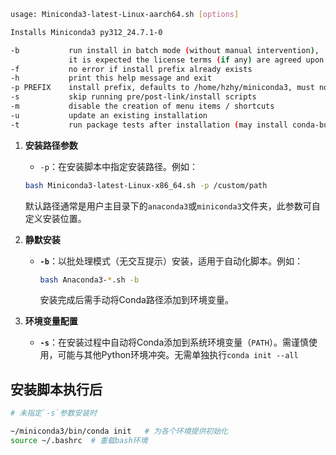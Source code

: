 
```bash
usage: Miniconda3-latest-Linux-aarch64.sh [options]

Installs Miniconda3 py312_24.7.1-0

-b           run install in batch mode (without manual intervention),
             it is expected the license terms (if any) are agreed upon
-f           no error if install prefix already exists
-h           print this help message and exit
-p PREFIX    install prefix, defaults to /home/hzhy/miniconda3, must not contain spaces.
-s           skip running pre/post-link/install scripts
-m           disable the creation of menu items / shortcuts
-u           update an existing installation
-t           run package tests after installation (may install conda-build)

```

1. **安装路径参数**  
   -  `-p`：在安装脚本中指定安装路径。例如：  
     ```bash
     bash Miniconda3-latest-Linux-x86_64.sh -p /custom/path
     ```  
     默认路径通常是用户主目录下的`anaconda3`或`miniconda3`文件夹，此参数可自定义安装位置。

2. **静默安装**  
   - **`-b`**：以批处理模式（无交互提示）安装，适用于自动化脚本。例如：  
     ```bash
     bash Anaconda3-*.sh -b
     ```  
     安装完成后需手动将Conda路径添加到环境变量。

3. **环境变量配置**  
   - **`-s`**：在安装过程中自动将Conda添加到系统环境变量（`PATH`）。需谨慎使用，可能与其他Python环境冲突。无需单独执行`conda init --all`

## 安装脚本执行后
```bash
# 未指定`-s`参数安装时

~/miniconda3/bin/conda init   # 为各个环境提供初始化
source ~/.bashrc  # 重载bash环境

```
